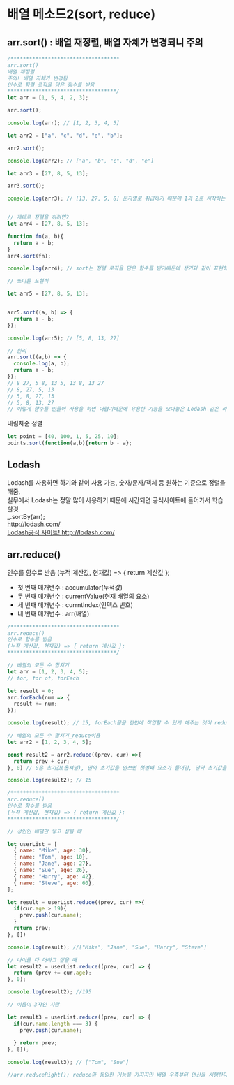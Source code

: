 # 배열 메소드2(sort, reduce)

## arr.sort() : 배열 재정렬, 배열 자체가 변경되니 주의
``` js
/***********************************
arr.sort()
배열 재정렬
주의! 배열 자체가 변경됨
인수로 정렬 로직을 담은 함수를 받음
***********************************/
let arr = [1, 5, 4, 2, 3];

arr.sort();

console.log(arr); // [1, 2, 3, 4, 5]

let arr2 = ["a", "c", "d", "e", "b"];

arr2.sort();

console.log(arr2); // ["a", "b", "c", "d", "e"]

let arr3 = [27, 8, 5, 13];

arr3.sort();

console.log(arr3); // [13, 27, 5, 8] 문자열로 취급하기 때문에 1과 2로 시작하는 13과 27이 앞으로 감


// 제대로 정렬을 하려면?
let arr4 = [27, 8, 5, 13];

function fn(a, b){
  return a - b;
}
arr4.sort(fn);

console.log(arr4); // sort는 정렬 로직을 담은 함수를 받기때문에 상기와 같이 표현하면 정렬이 됨 [5, 8, 13, 27]

// 또다른 표현식

let arr5 = [27, 8, 5, 13];


arr5.sort((a, b) => {
  return a - b;
});

console.log(arr5); // [5, 8, 13, 27]

// 원리 
arr.sort((a,b) => {
  console.log(a, b);
  return a - b;
});
// 8 27, 5 8, 13 5, 13 8, 13 27
// 8, 27, 5, 13
// 5, 8, 27, 13
// 5, 8, 13, 27
// 이렇게 함수를 만들어 사용을 하면 어렵기때문에 유용한 기능을 모아놓은 Lodash 같은 라이브러리를 사용함
```
내림차순 정렬
``` js
let point = [40, 100, 1, 5, 25, 10];
points.sort(function(a,b){return b - a};
```

## Lodash
Lodash를 사용하면 하기와 같이 사용 가능, 숫자/문자/객체 등 원하는 기준으로 정렬을 해줌,     
실무에서 Lodash는 정말 많이 사용하기 때문에 시간되면 공식사이트에 들어가서 학습 할것  
_.sortBy(arr);    
http://lodash.com/  
 <a href="http://lodash.com/" target="_black">
            Lodash공식 사이트! http://lodash.com/
 </a>

## arr.reduce()
인수를 함수로 받음
(누적 계산값, 현재값) => { return 계산값 };
 - 첫 번째 매개변수 : accumulator(누적값)
 - 두 번째 매개변수 : currentValue(현재 배열의 요소)
 - 세 번째 매개변수 : currntIndex(인덱스 번호)
 - 네 번째 매개변수 : arr(배열)

``` js
/***********************************
arr.reduce()
인수로 함수를 받음
(누적 계산값, 현재값) => { return 계산값 };
***********************************/

// 베열의 모든 수 합치기
let arr = [1, 2, 3, 4, 5];
// for, for of, forEach

let result = 0;
arr.forEach(num => {
  result += num;
});

console.log(result); // 15, forEach문을 한번에 작업할 수 있게 해주는 것이 reduce()메소드이다.

// 베열의 모든 수 합치기_reduce이용
let arr2 = [1, 2, 3, 4, 5];

const result2 = arr2.reduce((prev, cur) =>{
  return prev + cur;
}, 0) // 0은 초기값(옵셔널), 만약 초기값을 안쓰면 첫번째 요소가 들어감, 만약 초기값을 100을 넣으면 115가 됨

console.log(result2); // 15
```
``` js
/***********************************
arr.reduce()
인수로 함수를 받음
(누적 계산값, 현재값) => { return 계산값 };
***********************************/

// 성인인 배열만 넣고 싶을 때

let userList = [
  { name: "Mike", age: 30},
  { name: "Tom", age: 10},
  { name: "Jane", age: 27},
  { name: "Sue", age: 26},
  { name: "Harry", age: 42},
  { name: "Steve", age: 60},
];

let result = userList.reduce((prev, cur) =>{
  if(cur.age > 19){
    prev.push(cur.name);
  }
  return prev;
}, [])

console.log(result); //["Mike", "Jane", "Sue", "Harry", "Steve"]

// 나이를 다 더하고 싶을 때
let result2 = userList.reduce((prev, cur) => {
  return (prev += cur.age);
}, 0);

console.log(result2); //195

// 이름이 3자인 사람

let result3 = userList.reduce((prev, cur) => {
  if(cur.name.length === 3) {
    prev.push(cur.name);
   
  } return prev;
}, []);

console.log(result3); // ["Tom", "Sue"]

//arr.reduceRight(); reduce와 동일한 기능을 가지지만 배열 우측부터 연산을 시행한다는 차이점이 있음.
```